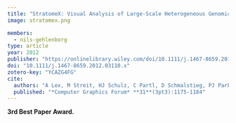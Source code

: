 ```yaml
---
title: "StratomeX: Visual Analysis of Large-Scale Heterogeneous Genomics Data for Cancer Subtype Characterization"
image: stratomex.png

members:
  - nils-gehlenborg
type: article
year: 2012
publisher: "https://onlinelibrary.wiley.com/doi/10.1111/j.1467-8659.2012.03110.x"
doi: "10.1111/j.1467-8659.2012.03110.x"
zotero-key: "YCAZG4FG"
cite:
  authors: "A Lex, M Streit, HJ Schulz, C Partl, D Schmalstieg, PJ Park, N Gehlenborg"
  published: "*Computer Graphics Forum* **31**(3pt3):1175-1184"
---
```

**3rd Best Paper Award.**